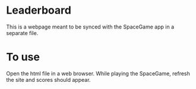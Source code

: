 # Leaderboard

This is a webpage meant to be synced with the SpaceGame app in a separate file. 

# To use

Open the html file in a web browser. While playing the SpaceGame, refresh the site and scores should appear.
